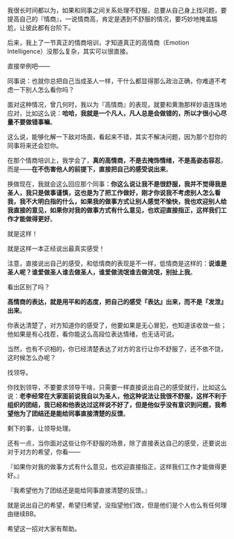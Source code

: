 



我很长时间都以为，如果和同事之间关系处理不舒服，总要从自己身上找问题，要提高自己的『情商』，一说情商高，肯定是遇到不舒服的情况，要巧妙地掩盖尴尬，让彼此都有台阶下。

后来，我上了一节真正的情商培训，才知道真正的高情商（Emotion Intelligence）没那么复杂，其实可以很直接。

直接举例吧——

同事说：也就你总把自己当成圣人一样，干什么都显得那么政治正确，你难道不考虑一下别人怎么看你吗？

面对这种情况，曾几何时，我以为『高情商』的表现，就要和黄渤那样妙语连珠地应对，比如这么说：**哈哈，我就是一个凡人，凡人总是会做错的，所以才很小心尽量不要做错事嘛**。

这么说，能够化解一下敌对场面，看起来不错，其实不解决问题，因为那个怼你的同事将来还会怼你。

在那个情商培训上，我学会了，**真的高情商，不是去掩饰情绪，不是高姿态容忍**，而是——**在不伤害他人的前提下，直接把自己的感受说出来**。

换做现在，我就会这么回应那个同事：**你这么说让我不是很舒服，我并不觉得我是圣人，我只是做事谨慎，这也是为了把工作做好，刚才你说我不考虑别人怎么看我，我不大明白指的什么，如果我的做事方式让别人感觉不愉快，我也欢迎别人给我直接的意见，如果你对我的做事方式有什么意见，也欢迎直接指正，这样我们工作才能做得更好**。

就是这样！

就是这样一本正经说出最真实感受！

注意，直接说出自己的感受，和低情商的表现是不一样，低情商是这样的：**说谁是圣人呢？谁爱做圣人谁去做圣人，谁爱做流氓谁去做流氓，别扯上我**。

看出区别了吗？

**高情商的表达，就是用平和的态度，把自己的感受『表达』出来，而不是『发泄』出来**。

你表达清楚了，对方知道你的感受了，他要如果是无心冒犯，也知道该收敛一些；他如果是有心找茬，看你能这么高段位表达情绪，也无话可说。

当然，也有不识相的，你已经清楚表达了对方的言行让你不舒服了，还不依不饶，这时候怎么办呢？

找领导。

你找到领导，不要要求领导干啥，只需要一样直接说出自己的感受就行，比如这么说：**老李经常在大家面前说我自以为圣人，他这种说法让我很不舒服，这样不利于组织的团结，我已经和他表达过这样说不好了，但是他似乎没有意识到问题，我希望他为了团结还是能给同事直接清楚的反馈**。

剩下的事，让领导处理。

还有一点，当你面对这些让你不舒服的场景，除了直接表达自己的感受，还要说出对于对方的希望，你看——

『如果你对我的做事方式有什么意见，也欢迎直接指正，这样我们工作才能做得更好。』

『我希望他为了团结还是能给同事直接清楚的反馈。』

就是说出自己的希望，希望归希望，没指望他们改，但是他们是个人也么有任何理由继续BB。

希望这一招对大家有帮助。





